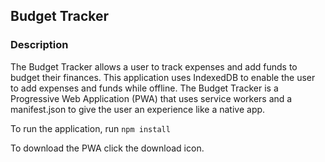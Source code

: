 ## Budget Tracker

### Description

The Budget Tracker allows a user to track expenses and add funds to budget their finances. This application uses IndexedDB to enable the user to add expenses and funds while offline.
The Budget Tracker is a Progressive Web Application (PWA) that uses service workers and a manifest.json to give the user an experience like a native app.

To run the application, run
`npm install`

To download the PWA click the download icon.
